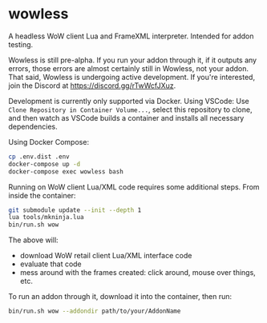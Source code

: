 # wowless

A headless WoW client Lua and FrameXML interpreter. Intended for addon testing.

Wowless is still pre-alpha. If you run your addon through it, if it outputs any
errors, those errors are almost certainly still in Wowless, not your addon. That
said, Wowless is undergoing active development. If you're interested, join the
Discord at <https://discord.gg/rTwWcfJXuz>.

Development is currently only supported via Docker.
Using VSCode:
Use `Clone Repository in Container Volume...`, select this repository to clone,
and then watch as VSCode builds a container and installs all necessary dependencies.

Using Docker Compose:
```sh
cp .env.dist .env
docker-compose up -d
docker-compose exec wowless bash
```

Running on WoW client Lua/XML code requires some additional steps.
From inside the container:

```sh
git submodule update --init --depth 1
lua tools/mkninja.lua
bin/run.sh wow
```

The above will:

* download WoW retail client Lua/XML interface code
* evaluate that code
* mess around with the frames created: click around, mouse over things, etc.

To run an addon through it, download it into the container, then run:

```sh
bin/run.sh wow --addondir path/to/your/AddonName
```
